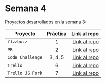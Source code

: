 # Semana 4 

Proyectos desarrollados en la semana 3:

| Proyecto | Práctica | Link al repo |
| ------------- |:-------------:| -----:|
|`fizzbuzz`|1|[Link al repo](https://github.com/eduardo-solis/fizzbuzz)|
|`PR`|2|[Link al repo](https://github.com/eduardo-solis/fizzbuzz-1)|
|`Code Challenge`|3, 4, 5|[Link al repo](https://github.com/eduardo-solis/code_challenge)|
|`Trello`|6|[Link al repo](https://github.com/eduardo-solis/trello_js)|
|`Trello JS Fork`|7|[Link al repo](https://github.com/LaunchX-InnovaccionVirtual/MissionNodeJS)|